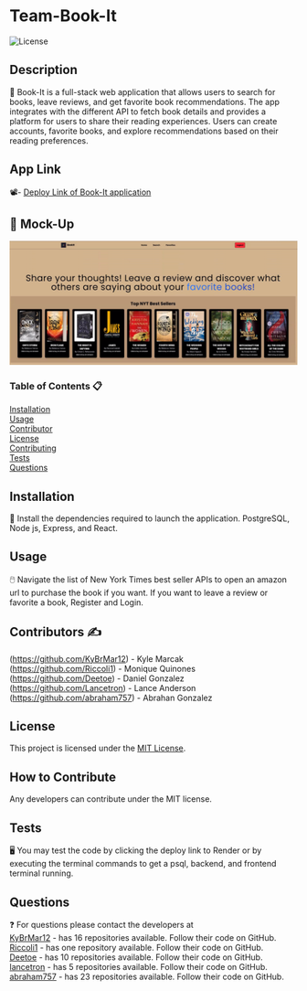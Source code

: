 # Team-Book-It

![License](https://img.shields.io/badge/license-MIT-brightgreen)

## Description
📝
Book-It is a full-stack web application that allows users to search for books, leave reviews, and 
get favorite book recommendations. The app integrates with the different API to fetch book
details and provides a platform for users to share their reading experiences. Users can create 
accounts, favorite books, and explore recommendations based on their reading preferences.
## App Link
📽️- [Deploy Link of Book-It application](https://team-book-it-993b.onrender.com/) <br/>
## 🎨 **Mock-Up**
![alt text](Mockup-pic-Book-App.png)
### Table of Contents 📋
[Installation](#installation)<br>
[Usage](#usage)<br>
[Contributor](#contributor)<br>
[License](#license)<br>
[Contributing](#contributing)<br>
[Tests](#tests)<br>
[Questions](#questions)<br>
## Installation
💽
Install the dependencies required to launch the application. PostgreSQL, Node js, Express, and React.
## Usage
🖱️
Navigate the list of New York Times best seller APIs to open an amazon url to purchase the book if you want. If you want to leave a review or favorite a book, Register and Login.

## Contributors ✍️
(https://github.com/KyBrMar12) - Kyle Marcak<br/>
(https://github.com/Riccoli1) - Monique Quinones<br/>
(https://github.com/Deetoe) - Daniel Gonzalez<br/>
(https://github.com/Lancetron) - Lance Anderson<br/>
(https://github.com/abraham757) - Abrahan Gonzalez<br/>

## License
This project is licensed under the [MIT License](https://opensource.org/licenses/MIT).

## How to Contribute
Any developers can contribute under the MIT license. 
## Tests
🖥️
You may test the code by clicking the deploy link to Render or by executing the terminal commands to get a psql, backend, and frontend terminal running. 
## Questions
❓
For questions please contact the developers  at <br/>
[KyBrMar12](https://github.com/KyBrMar12) - has 16 repositories available. Follow their code on GitHub.<br/>
[Riccoli1](https://github.com/Riccoli1) - has one repository available. Follow their code on GitHub.<br/>
[Deetoe](https://github.com/Deetoe) - has 10 repositories available. Follow their code on GitHub.<br/>
[lancetron](https://github.com/Lancetron) - has 5 repositories available. Follow their code on GitHub.<br/>
[abraham757](https://github.com/abraham757) - has 23 repositories available. Follow their code on GitHub.<br/>